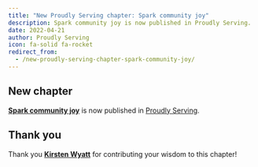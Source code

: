 ```yaml
---
title: "New Proudly Serving chapter: Spark community joy"
description: Spark community joy is now published in Proudly Serving.
date: 2022-04-21
author: Proudly Serving
icon: fa-solid fa-rocket
redirect_from:
  - /new-proudly-serving-chapter-spark-community-joy/
---
```


## New chapter

**[Spark community joy](/contents/spark-community-joy)** is now published in [Proudly Serving](/).

## Thank you

Thank you **[Kirsten Wyatt](/people/kirsten-wyatt)** for contributing your wisdom to this chapter!
